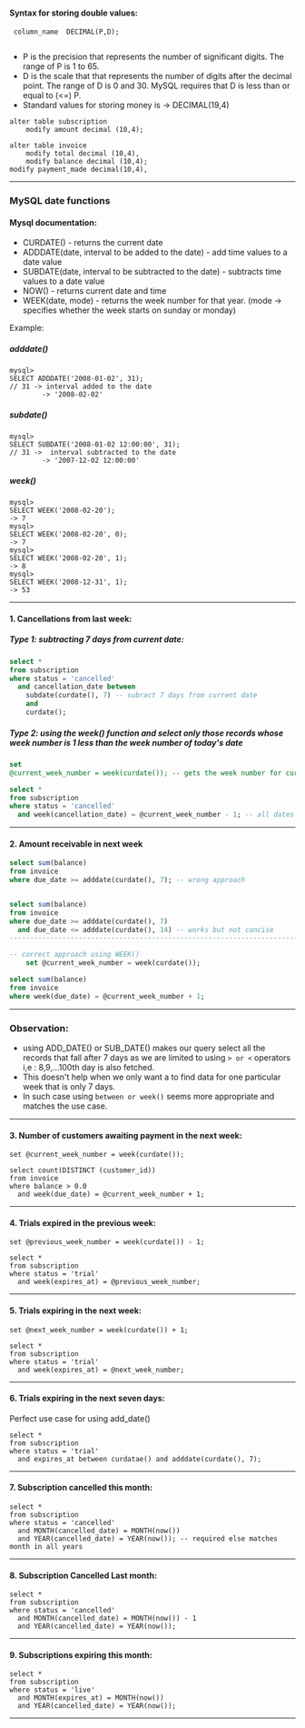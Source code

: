 #### Syntax for storing double values:

```my'
 column_name  DECIMAL(P,D);
 
```

- P is the precision that represents the number of significant digits. The range of P is 1 to 65.
- D is the scale that that represents the number of digits after the decimal point. The range of D is 0 and 30. MySQL
  requires that D is less than or equal to (<=) P.
- Standard values for storing money is -> DECIMAL(19,4)

```sqlite
alter table subscription
    modify amount decimal (10,4);
```

```sqlite
alter table invoice
    modify total decimal (10,4),
    modify balance decimal (10,4);
modify payment_made decimal(10,4),
```

---

### MySQL date functions

#### Mysql documentation:

- CURDATE() - returns the current date
- ADDDATE(date, interval to be added to the date) - add time values to a date value
- SUBDATE(date, interval to be subtracted to the date) - subtracts time values to a date value
- NOW() - returns current date and time
- WEEK(date, mode) - returns the week number for that year. (mode ->  specifies whether the week starts on sunday or
  monday)

Example:

##### adddate()

```mysql
mysql>
SELECT ADDDATE('2008-01-02', 31);
// 31 -> interval added to the date 
        -> '2008-02-02'
```

##### subdate()

```mysql
mysql>
SELECT SUBDATE('2008-01-02 12:00:00', 31);
// 31 ->  interval subtracted to the date
        -> '2007-12-02 12:00:00'
```

##### week()

```mysql
mysql>
SELECT WEEK('2008-02-20');
-> 7
mysql>
SELECT WEEK('2008-02-20', 0);
-> 7
mysql>
SELECT WEEK('2008-02-20', 1);
-> 8
mysql>
SELECT WEEK('2008-12-31', 1);
-> 53
```

---

#### 1. Cancellations from last week:

##### Type 1:  subtracting  7 days from current date:

```sql
select *
from subscription
where status = 'cancelled'
  and cancellation_date between
    subdate(curdate(), 7) -- subract 7 days from current date
    and
    curdate();
```

##### Type 2: using the week() function and select only those records whose week number is 1 less than the week number of today's date

```sql
set
@current_week_number = week(curdate()); -- gets the week number for current date

select *
from subscription
where status = 'cancelled'
  and week(cancellation_date) = @current_week_number - 1; -- all dates falling in the week 1 less than current week number
```

---

#### 2. Amount receivable in next week

```sql
select sum(balance)
from invoice
where due_date >= adddate(curdate(), 7); -- wrong approach 


select sum(balance)
from invoice
where due_date >= adddate(curdate(), 7)
  and due_date <= adddate(curdate(), 14) -- works but not concise
---------------------------------------------------------------------------------------------------------------------------------

-- correct approach using WEEK()
    set @current_week_number = week(curdate());

select sum(balance)
from invoice
where week(due_date) = @current_week_number + 1;


```

---

### Observation:

- using ADD_DATE() or SUB_DATE() makes our query select all the records that fall after 7 days as we are limited to
  using `> or <` operators i,e : 8,9,...100th day is also fetched.
- This doesn't help when we only want a to find data for one particular week that is only 7 days.
- In such case using ` between or week() `  seems more appropriate and matches the use case.

---

#### 3. Number of customers awaiting payment in the next week:

```mysql
set @current_week_number = week(curdate());

select count(DISTINCT (customer_id))
from invoice
where balance > 0.0
  and week(due_date) = @current_week_number + 1;
```

---

#### 4. Trials expired in the previous week:

```mysql
set @previous_week_number = week(curdate()) - 1;

select *
from subscription
where status = 'trial'
  and week(expires_at) = @previous_week_number;
```

---

#### 5. Trials expiring in the next week:

```mysql
set @next_week_number = week(curdate()) + 1;

select *
from subscription
where status = 'trial'
  and week(expires_at) = @next_week_number;

```

---

#### 6. Trials expiring in the next seven days:

Perfect use case for using add_date()

```mysql
select *
from subscription
where status = 'trial'
  and expires_at between curdatae() and adddate(curdate(), 7);
```

---

#### 7. Subscription cancelled this month:

```mysql
select *
from subscription
where status = 'cancelled'
  and MONTH(cancelled_date) = MONTH(now())
  and YEAR(cancelled_date) = YEAR(now()); -- required else matches month in all years
```

---

#### 8. Subscription Cancelled Last month:

```mysql
select *
from subscription
where status = 'cancelled'
  and MONTH(cancelled_date) = MONTH(now()) - 1
  and YEAR(cancelled_date) = YEAR(now());
```

---

#### 9. Subscriptions expiring this month:

```mysql
select *
from subscription
where status = 'live'
  and MONTH(expires_at) = MONTH(now())
  and YEAR(cancelled_date) = YEAR(now());
```

---





